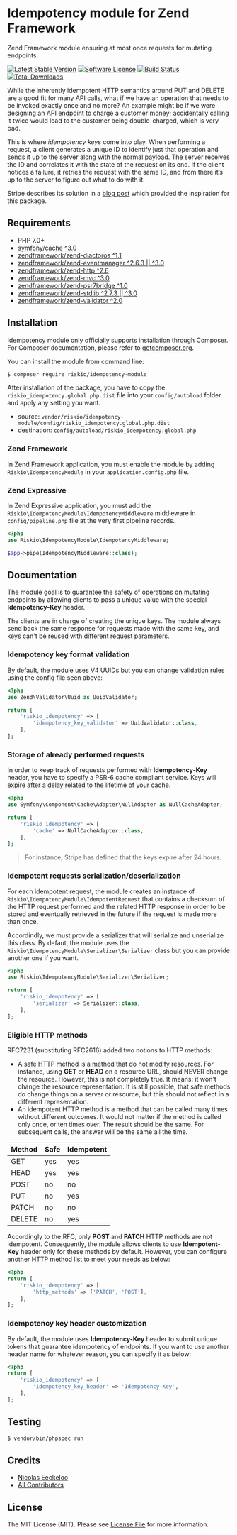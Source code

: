 Idempotency module for Zend Framework
=====================================

Zend Framework module ensuring at most once requests for mutating endpoints.

[![Latest Stable Version](http://img.shields.io/packagist/v/riskio/idempotency-module.svg?style=flat-square)](https://packagist.org/packages/riskio/idempotency-module)
[![Software License](https://img.shields.io/badge/license-MIT-brightgreen.svg?style=flat-square)](LICENSE)
[![Build Status](https://img.shields.io/travis/RiskioFr/idempotency-module.svg?style=flat-square)](http://travis-ci.org/RiskioFr/idempotency-module)
[![Total Downloads](http://img.shields.io/packagist/dt/riskio/idempotency-module.svg?style=flat-square)](https://packagist.org/packages/riskio/idempotency-module)

While the inherently idempotent HTTP semantics around PUT and DELETE are a good fit for many API calls, what if we have an operation that needs to be invoked exactly once and no more? An example might be if we were designing an API endpoint to charge a customer money; accidentally calling it twice would lead to the customer being double-charged, which is very bad.

This is where *idempotency keys* come into play. When performing a request, a client generates a unique ID to identify just that operation and sends it up to the server along with the normal payload. The server receives the ID and correlates it with the state of the request on its end. If the client notices a failure, it retries the request with the same ID, and from there it’s up to the server to figure out what to do with it.

Stripe describes its solution in a [blog post](https://stripe.com/blog/idempotency) which provided the inspiration for this package.

## Requirements

* PHP 7.0+
* [symfony/cache ^3.0](https://github.com/symfony/cache)
* [zendframework/zend-diactoros ^1.1](https://github.com/zendframework/zend-diactoros)
* [zendframework/zend-eventmanager ^2.6.3 || ^3.0](https://github.com/zendframework/zend-eventmanager)
* [zendframework/zend-http ^2.6](https://github.com/zendframework/zend-http)
* [zendframework/zend-mvc ^3.0](https://github.com/zendframework/zend-mvc)
* [zendframework/zend-psr7bridge ^1.0](https://github.com/zendframework/zend-psr7bridge)
* [zendframework/zend-stdlib ^2.7.3 || ^3.0](https://github.com/zendframework/zend-stdlib)
* [zendframework/zend-validator ^2.0](https://github.com/zendframework/zend-validator)

## Installation

Idempotency module only officially supports installation through Composer. For Composer documentation, please refer to
[getcomposer.org](http://getcomposer.org/).

You can install the module from command line:

```sh
$ composer require riskio/idempotency-module
```

After installation of the package, you have to copy the `riskio_idempotency.global.php.dist` file into
your `config/autoload` folder and apply any setting you want.

- source: `vendor/riskio/idempotency-module/config/riskio_idempotency.global.php.dist`
- destination: `config/autoload/riskio_idempotency.global.php`

### Zend Framework

In Zend Framework application, you must enable the module by adding `Riskio\IdempotencyModule` in your `application.config.php` file.

### Zend Expressive

In Zend Expressive application, you must add the `Riskio\IdempotencyModule\IdempotencyMiddleware` middleware in `config/pipeline.php` file at the very first pipeline records.

```php
<?php
use Riskio\IdempotencyModule\IdempotencyMiddleware;

$app->pipe(IdempotencyMiddleware::class);
```

## Documentation

The module goal is to guarantee the safety of operations on mutating endpoints by allowing clients to pass a unique value with the special **Idempotency-Key** header. 

The clients are in charge of creating the unique keys. The module always send back the same response for requests made with the same key, and keys can't be reused with different request parameters.

### Idempotency key format validation

By default, the module uses V4 UUIDs but you can change validation rules using the config file seen above:
 
```php
<?php
use Zend\Validator\Uuid as UuidValidator;

return [
    'riskio_idempotency' => [
        'idempotency_key_validator' => UuidValidator::class,
    ],
];
```
### Storage of already performed requests

In order to keep track of requests performed with **Idempotency-Key** header, you have to specify a PSR-6 cache compliant service. Keys will expire after a delay related to the lifetime of your cache.
 
```php
<?php
use Symfony\Component\Cache\Adapter\NullAdapter as NullCacheAdapter;

return [
    'riskio_idempotency' => [
        'cache' => NullCacheAdapter::class,
    ],
];
```

> For instance, Stripe has defined that the keys expire after 24 hours.

### Idempotent requests serialization/deserialization

For each idempotent request, the module creates an instance of ```Riskio\IdempotencyModule\IdempotentRequest``` that contains a checksum of the HTTP request performed and the related HTTP response in order to be stored and eventually retrieved in the future if the request is made more than once.

Accordindly, we must provide a serializer that will serialize and unserialize this class. By defaut, the module uses the ```Riskio\IdempotencyModule\Serializer\Serializer``` class but you can provide another one if you want.

```php
<?php
use Riskio\IdempotencyModule\Serializer\Serializer;

return [
    'riskio_idempotency' => [
        'serializer' => Serializer::class,
    ],
];
```

### Eligible HTTP methods

RFC7231 (substituting RFC2616) added two notions to HTTP methods:

* A safe HTTP method is a method that do not modify resources. For instance, using **GET** or **HEAD** on a resource URL, should NEVER change the resource. However, this is not completely true. It means: it won't change the resource representation. It is still possible, that safe methods do change things on a server or resource, but this should not reflect in a different representation.
* An idempotent HTTP method is a method that can be called many times without different outcomes. It would not matter if the method is called only once, or ten times over. The result should be the same. For subsequent calls, the answer will be the same all the time.

Method | Safe | Idempotent
------------ | ------------- | -------------
GET | yes | yes
HEAD | yes | yes
POST | no | no
PUT | no | yes
PATCH | no | no
DELETE | no | yes

Accordingly to the RFC, only **POST** and **PATCH** HTTP methods are not idempotent. Consequently, the module allows clients to use **Idempotent-Key** header only for these methods by default. However, you can configure another HTTP method list to meet your needs as below:

```php
<?php
return [
    'riskio_idempotency' => [
        'http_methods' => ['PATCH', 'POST'],
    ],
];
```

### Idempotency key header customization

By default, the module uses **Idempotency-Key** header to submit unique tokens that guarantee idempotency of endpoints. If you want to use another header name for whatever reason, you can specify it as below:

```php
<?php
return [
    'riskio_idempotency' => [
        'idempotency_key_header' => 'Idempotency-Key',
    ],
];
```

## Testing

``` bash
$ vendor/bin/phpspec run
```

## Credits

- [Nicolas Eeckeloo](https://github.com/neeckeloo)
- [All Contributors](https://github.com/RiskioFr/idempotency-module/contributors)


## License

The MIT License (MIT). Please see [License File](https://github.com/RiskioFr/idempotency-module/blob/master/LICENSE) for more information.
